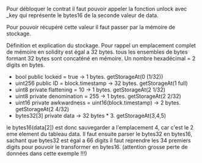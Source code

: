 Pour débloquer le contrat il faut pouvoir appeler la fonction unlock avec _key qui représente le bytes16 de la seconde valeur de data.

Pour pouvoir récupéré cette valeur il faut passer par la mémoire de stockage.

Définition et explication du stockage.
Pour rappel un emplacement complet de mémoire en solidity est égal a 32 bytes.
tous les ensembles de bytes formant 32 bytes sont concaténé en mémoire.
Un nombre hexadécimal = 2 digits en bytes.


- bool public locked = true -> 1 bytes. getStorageAt(0 (1/32))
- uint256 public ID = block.timestamp -> 32 bytes. getStorageAt(1 full)
- uint8 private flattening = 10 -> 1 bytes. getStorageAt(2 1/32)
- uint8 private denomination = 255 -> 1 bytes. getStorageAt(2 2/32)
- uint16 private awkwardness = uint16(block.timestamp) -> 2 bytes. getStorageAt(2 4/32)
- bytes32[3] private data -> 32 bytes * 3. getStorageAt(3,4,5)

le bytes16(data[2]) est donc sauvegarder a l'emplacement 4, car c'est le 2 eme element du tableau data.
Il faut ensuite parser le bytes32 en bytes16, sachant que bytes32 est égal a 66 digits il faut reprendre les 34 premiers digits pour pouvoir le transformer en bytes16. (attention grosse perte de données dans cette exemple !!!)
